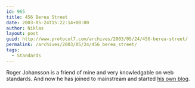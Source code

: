 ```yaml
---
id: 965
title: 456 Berea Street
date: 2003-05-24T15:22:14+00:00
author: Niklas
layout: post
guid: http://www.protocol7.com/archives/2003/05/24/456-berea-street/
permalink: /archives/2003/05/24/456_berea_street/
tags:
  - Standards
---
```

<div class='microid-5892532d73658e62f781bca5bcad957a46586deb'>
  <p>
    Roger Johansson is a friend of mine and very knowledgable on web standards. And now he has joined to mainstream and started <a href="http://www.bostream.nu/bereastreet/">his own blog</a>.
  </p>
</div>